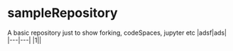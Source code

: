 # sampleRepository
A basic repository just to show forking, codeSpaces, jupyter etc
|adsf|ads|
|---|---|
|1||
